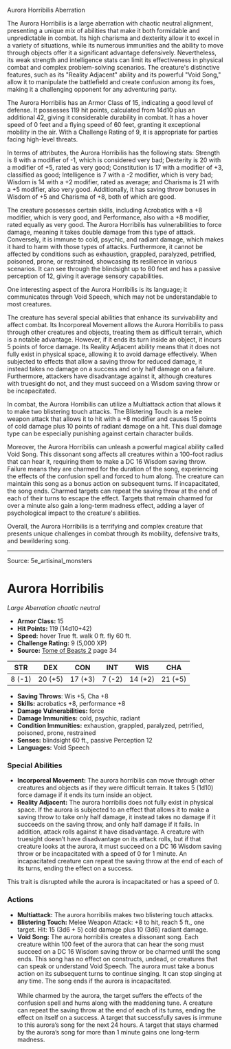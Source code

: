 <MonsterName/>Aurora Horribilis</MonsterName>
<CreatureType/>Aberration</CreatureType>

<summary>The Aurora Horribilis is a large aberration with chaotic neutral alignment, presenting a unique mix of abilities that make it both formidable and unpredictable in combat. Its high charisma and dexterity allow it to excel in a variety of situations, while its numerous immunities and the ability to move through objects offer it a significant advantage defensively. Nevertheless, its weak strength and intelligence stats can limit its effectiveness in physical combat and complex problem-solving scenarios. The creature's distinctive features, such as its "Reality Adjacent" ability and its powerful "Void Song," allow it to manipulate the battlefield and create confusion among its foes, making it a challenging opponent for any adventuring party.</summary>

<detail>

The Aurora Horribilis has an Armor Class of 15, indicating a good level of defense. It possesses 119 hit points, calculated from 14d10 plus an additional 42, giving it considerable durability in combat. It has a hover speed of 0 feet and a flying speed of 60 feet, granting it exceptional mobility in the air. With a Challenge Rating of 9, it is appropriate for parties facing high-level threats. 

In terms of attributes, the Aurora Horribilis has the following stats: Strength is 8 with a modifier of -1, which is considered very bad; Dexterity is 20 with a modifier of +5, rated as very good; Constitution is 17 with a modifier of +3, classified as good; Intelligence is 7 with a -2 modifier, which is very bad; Wisdom is 14 with a +2 modifier, rated as average; and Charisma is 21 with a +5 modifier, also very good. Additionally, it has saving throw bonuses in Wisdom of +5 and Charisma of +8, both of which are good.

The creature possesses certain skills, including Acrobatics with a +8 modifier, which is very good, and Performance, also with a +8 modifier, rated equally as very good. The Aurora Horribilis has vulnerabilities to force damage, meaning it takes double damage from this type of attack. Conversely, it is immune to cold, psychic, and radiant damage, which makes it hard to harm with those types of attacks. Furthermore, it cannot be affected by conditions such as exhaustion, grappled, paralyzed, petrified, poisoned, prone, or restrained, showcasing its resilience in various scenarios. It can see through the blindsight up to 60 feet and has a passive perception of 12, giving it average sensory capabilities.

One interesting aspect of the Aurora Horribilis is its language; it communicates through Void Speech, which may not be understandable to most creatures.

The creature has several special abilities that enhance its survivability and affect combat. Its Incorporeal Movement allows the Aurora Horribilis to pass through other creatures and objects, treating them as difficult terrain, which is a notable advantage. However, if it ends its turn inside an object, it incurs 5 points of force damage. Its Reality Adjacent ability means that it does not fully exist in physical space, allowing it to avoid damage effectively. When subjected to effects that allow a saving throw for reduced damage, it instead takes no damage on a success and only half damage on a failure. Furthermore, attackers have disadvantage against it, although creatures with truesight do not, and they must succeed on a Wisdom saving throw or be incapacitated.

In combat, the Aurora Horribilis can utilize a Multiattack action that allows it to make two blistering touch attacks. The Blistering Touch is a melee weapon attack that allows it to hit with a +8 modifier and causes 15 points of cold damage plus 10 points of radiant damage on a hit. This dual damage type can be especially punishing against certain character builds.

Moreover, the Aurora Horribilis can unleash a powerful magical ability called Void Song. This dissonant song affects all creatures within a 100-foot radius that can hear it, requiring them to make a DC 16 Wisdom saving throw. Failure means they are charmed for the duration of the song, experiencing the effects of the confusion spell and forced to hum along. The creature can maintain this song as a bonus action on subsequent turns. If incapacitated, the song ends. Charmed targets can repeat the saving throw at the end of each of their turns to escape the effect. Targets that remain charmed for over a minute also gain a long-term madness effect, adding a layer of psychological impact to the creature's abilities.

Overall, the Aurora Horribilis is a terrifying and complex creature that presents unique challenges in combat through its mobility, defensive traits, and bewildering song.</detail>



---

Source: 5e_artisinal_monsters

# Aurora Horribilis

*Large* *Aberration* *chaotic neutral*

- **Armor Class:** 15
- **Hit Points:** 119 (14d10+42)
- **Speed:** hover True ft. walk 0 ft. fly 60 ft.
- **Challenge Rating:** 9 (5,000 XP)
- **Source:** [Tome of Beasts 2](https://koboldpress.com/kpstore/product/tome-of-beasts-2-for-5th-edition) page 34

| STR | DEX | CON | INT | WIS | CHA |
| --- | --- | --- | --- | --- | --- |
| 8 (-1) | 20 (+5) | 17 (+3) | 7 (-2) | 14 (+2) | 21 (+5) |

- **Saving Throws**: Wis +5, Cha +8
- **Skills:** acrobatics +8, performance +8
- **Damage Vulnerabilities:** force
- **Damage Immunities:** cold, psychic, radiant
- **Condition Immunities:** exhaustion, grappled, paralyzed, petrified, poisoned, prone, restrained
- **Senses:** blindsight 60 ft., passive Perception 12
- **Languages:** Void Speech

### Special Abilities

- **Incorporeal Movement:** The aurora horribilis can move through other creatures and objects as if they were difficult terrain. It takes 5 (1d10) force damage if it ends its turn inside an object.
- **Reality Adjacent:** The aurora horribilis does not fully exist in physical space. If the aurora is subjected to an effect that allows it to make a saving throw to take only half damage, it instead takes no damage if it succeeds on the saving throw, and only half damage if it fails. In addition, attack rolls against it have disadvantage. A creature with truesight doesn’t have disadvantage on its attack rolls, but if that creature looks at the aurora, it must succeed on a DC 16 Wisdom saving throw or be incapacitated with a speed of 0 for 1 minute. An incapacitated creature can repeat the saving throw at the end of each of its turns, ending the effect on a success.

This trait is disrupted while the aurora is incapacitated or has a speed of 0.

### Actions

- **Multiattack:** The aurora horribilis makes two blistering touch attacks.
- **Blistering Touch:** Melee Weapon Attack: +8 to hit, reach 5 ft., one target. Hit: 15 (3d6 + 5) cold damage plus 10 (3d6) radiant damage.
- **Void Song:** The aurora horribilis creates a dissonant song. Each creature within 100 feet of the aurora that can hear the song must succeed on a DC 16 Wisdom saving throw or be charmed until the song ends. This song has no effect on constructs, undead, or creatures that can speak or understand Void Speech. The aurora must take a bonus action on its subsequent turns to continue singing. It can stop singing at any time. The song ends if the aurora is incapacitated.<br><br>While charmed by the aurora, the target suffers the effects of the confusion spell and hums along with the maddening tune. A creature can repeat the saving throw at the end of each of its turns, ending the effect on itself on a success. A target that successfully saves is immune to this aurora’s song for the next 24 hours. A target that stays charmed by the aurora’s song for more than 1 minute gains one long-term madness.




